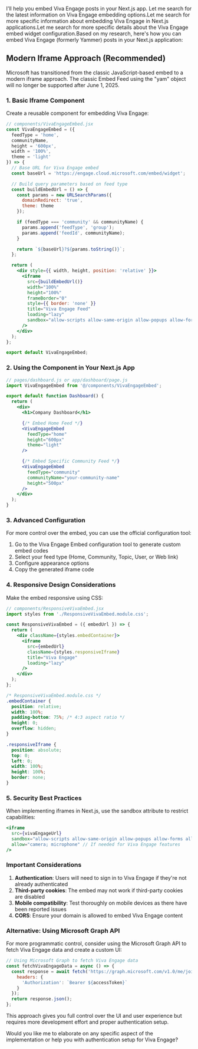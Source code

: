 I'll help you embed Viva Engage posts in your Next.js app. Let me search for the latest information on Viva Engage embedding options.Let me search for more specific information about embedding Viva Engage in Next.js applications.Let me search for more specific details about the Viva Engage embed widget configuration.Based on my research, here's how you can embed Viva Engage (formerly Yammer) posts in your Next.js application:

## Modern Iframe Approach (Recommended)

Microsoft has transitioned from the classic JavaScript-based embed to a modern iframe approach. The classic Embed Feed using the "yam" object will no longer be supported after June 1, 2025.

### 1. Basic Iframe Component

Create a reusable component for embedding Viva Engage:

```jsx
// components/VivaEngageEmbed.jsx
const VivaEngageEmbed = ({ 
  feedType = 'home',
  communityName,
  height = '600px',
  width = '100%',
  theme = 'light' 
}) => {
  // Base URL for Viva Engage embed
  const baseUrl = 'https://engage.cloud.microsoft.com/embed/widget';

  // Build query parameters based on feed type
  const buildEmbedUrl = () => {
    const params = new URLSearchParams({
      domainRedirect: 'true',
      theme: theme
    });

    if (feedType === 'community' && communityName) {
      params.append('feedType', 'group');
      params.append('feedId', communityName);
    }

    return `${baseUrl}?${params.toString()}`;
  };

  return (
    <div style={{ width, height, position: 'relative' }}>
      <iframe
        src={buildEmbedUrl()}
        width="100%"
        height="100%"
        frameBorder="0"
        style={{ border: 'none' }}
        title="Viva Engage Feed"
        loading="lazy"
        sandbox="allow-scripts allow-same-origin allow-popups allow-forms"
      />
    </div>
  );
};

export default VivaEngageEmbed;
```

### 2. Using the Component in Your Next.js App

```jsx
// pages/dashboard.js or app/dashboard/page.js
import VivaEngageEmbed from '@/components/VivaEngageEmbed';

export default function Dashboard() {
  return (
    <div>
      <h1>Company Dashboard</h1>

      {/* Embed Home Feed */}
      <VivaEngageEmbed 
        feedType="home"
        height="600px"
        theme="light"
      />

      {/* Embed Specific Community Feed */}
      <VivaEngageEmbed 
        feedType="community"
        communityName="your-community-name"
        height="500px"
      />
    </div>
  );
}
```

### 3. Advanced Configuration

For more control over the embed, you can use the official configuration tool:

1. Go to the Viva Engage Embed configuration tool to generate custom embed codes
2. Select your feed type (Home, Community, Topic, User, or Web link)
3. Configure appearance options
4. Copy the generated iframe code

### 4. Responsive Design Considerations

Make the embed responsive using CSS:

```jsx
// components/ResponsiveVivaEmbed.jsx
import styles from './ResponsiveVivaEmbed.module.css';

const ResponsiveVivaEmbed = ({ embedUrl }) => {
  return (
    <div className={styles.embedContainer}>
      <iframe
        src={embedUrl}
        className={styles.responsiveIframe}
        title="Viva Engage"
        loading="lazy"
      />
    </div>
  );
};
```

```css
/* ResponsiveVivaEmbed.module.css */
.embedContainer {
  position: relative;
  width: 100%;
  padding-bottom: 75%; /* 4:3 aspect ratio */
  height: 0;
  overflow: hidden;
}

.responsiveIframe {
  position: absolute;
  top: 0;
  left: 0;
  width: 100%;
  height: 100%;
  border: none;
}
```

### 5. Security Best Practices

When implementing iframes in Next.js, use the sandbox attribute to restrict capabilities:

```jsx
<iframe
  src={vivaEngageUrl}
  sandbox="allow-scripts allow-same-origin allow-popups allow-forms allow-modals"
  allow="camera; microphone" // If needed for Viva Engage features
/>
```

### Important Considerations

1. **Authentication**: Users will need to sign in to Viva Engage if they're not already authenticated
2. **Third-party cookies**: The embed may not work if third-party cookies are disabled
3. **Mobile compatibility**: Test thoroughly on mobile devices as there have been reported issues
4. **CORS**: Ensure your domain is allowed to embed Viva Engage content

### Alternative: Using Microsoft Graph API

For more programmatic control, consider using the Microsoft Graph API to fetch Viva Engage data and create a custom UI:

```jsx
// Using Microsoft Graph to fetch Viva Engage data
const fetchVivaEngageData = async () => {
  const response = await fetch('https://graph.microsoft.com/v1.0/me/joinedTeams', {
    headers: {
      'Authorization': `Bearer ${accessToken}`
    }
  });
  return response.json();
};
```

This approach gives you full control over the UI and user experience but requires more development effort and proper authentication setup.

Would you like me to elaborate on any specific aspect of the implementation or help you with authentication setup for Viva Engage?

